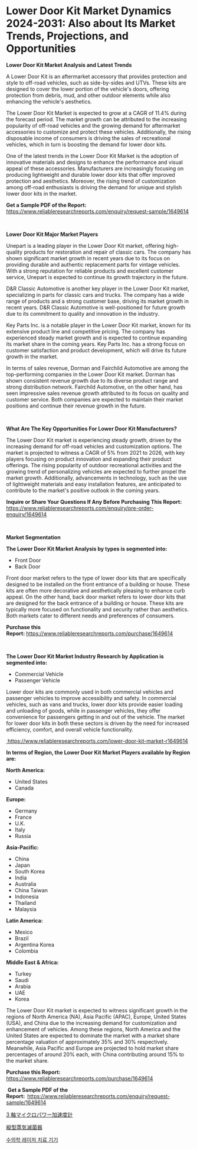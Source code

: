 <p><h1>Lower Door Kit Market Dynamics 2024-2031: Also about Its Market Trends, Projections, and Opportunities</h1></p><p><strong>Lower Door Kit Market Analysis and Latest Trends</strong></p>
<p><p>A Lower Door Kit is an aftermarket accessory that provides protection and style to off-road vehicles, such as side-by-sides and UTVs. These kits are designed to cover the lower portion of the vehicle's doors, offering protection from debris, mud, and other outdoor elements while also enhancing the vehicle's aesthetics.</p><p>The Lower Door Kit Market is expected to grow at a CAGR of 11.4% during the forecast period. The market growth can be attributed to the increasing popularity of off-road vehicles and the growing demand for aftermarket accessories to customize and protect these vehicles. Additionally, the rising disposable income of consumers is driving the sales of recreational vehicles, which in turn is boosting the demand for lower door kits.</p><p>One of the latest trends in the Lower Door Kit Market is the adoption of innovative materials and designs to enhance the performance and visual appeal of these accessories. Manufacturers are increasingly focusing on producing lightweight and durable lower door kits that offer improved protection and aesthetics. Moreover, the rising trend of customization among off-road enthusiasts is driving the demand for unique and stylish lower door kits in the market.</p></p>
<p><strong>Get a Sample PDF of the Report:&nbsp;</strong> <a href="https://www.reliableresearchreports.com/enquiry/request-sample/1649614">https://www.reliableresearchreports.com/enquiry/request-sample/1649614</a></p>
<p>&nbsp;</p>
<p><strong>Lower Door Kit Major Market Players</strong></p>
<p><p>Unepart is a leading player in the Lower Door Kit market, offering high-quality products for restoration and repair of classic cars. The company has shown significant market growth in recent years due to its focus on providing durable and authentic replacement parts for vintage vehicles. With a strong reputation for reliable products and excellent customer service, Unepart is expected to continue its growth trajectory in the future.</p><p>D&R Classic Automotive is another key player in the Lower Door Kit market, specializing in parts for classic cars and trucks. The company has a wide range of products and a strong customer base, driving its market growth in recent years. D&R Classic Automotive is well-positioned for future growth due to its commitment to quality and innovation in the industry.</p><p>Key Parts Inc. is a notable player in the Lower Door Kit market, known for its extensive product line and competitive pricing. The company has experienced steady market growth and is expected to continue expanding its market share in the coming years. Key Parts Inc. has a strong focus on customer satisfaction and product development, which will drive its future growth in the market.</p><p>In terms of sales revenue, Dorman and Fairchild Automotive are among the top-performing companies in the Lower Door Kit market. Dorman has shown consistent revenue growth due to its diverse product range and strong distribution network. Fairchild Automotive, on the other hand, has seen impressive sales revenue growth attributed to its focus on quality and customer service. Both companies are expected to maintain their market positions and continue their revenue growth in the future.</p></p>
<p>&nbsp;</p>
<p><strong>What Are The Key Opportunities For Lower Door Kit Manufacturers?</strong></p>
<p><p>The Lower Door Kit market is experiencing steady growth, driven by the increasing demand for off-road vehicles and customization options. The market is projected to witness a CAGR of 5% from 2021 to 2026, with key players focusing on product innovation and expanding their product offerings. The rising popularity of outdoor recreational activities and the growing trend of personalizing vehicles are expected to further propel the market growth. Additionally, advancements in technology, such as the use of lightweight materials and easy installation features, are anticipated to contribute to the market's positive outlook in the coming years.</p></p>
<p><strong>Inquire or Share Your Questions If Any Before Purchasing This Report:</strong> <a href="https://www.reliableresearchreports.com/enquiry/pre-order-enquiry/1649614">https://www.reliableresearchreports.com/enquiry/pre-order-enquiry/1649614</a></p>
<p>&nbsp;</p>
<p><strong>Market Segmentation</strong></p>
<p><strong>The Lower Door Kit Market Analysis by types is segmented into:</strong></p>
<p><ul><li>Front Door</li><li>Back Door</li></ul></p>
<p><p>Front door market refers to the type of lower door kits that are specifically designed to be installed on the front entrance of a building or house. These kits are often more decorative and aesthetically pleasing to enhance curb appeal. On the other hand, back door market refers to lower door kits that are designed for the back entrance of a building or house. These kits are typically more focused on functionality and security rather than aesthetics. Both markets cater to different needs and preferences of consumers.</p></p>
<p><strong>Purchase this Report:&nbsp;</strong><a href="https://www.reliableresearchreports.com/purchase/1649614">https://www.reliableresearchreports.com/purchase/1649614</a></p>
<p>&nbsp;</p>
<p><strong>The Lower Door Kit Market Industry Research by Application is segmented into:</strong></p>
<p><ul><li>Commercial Vehicle</li><li>Passenger Vehicle</li></ul></p>
<p><p>Lower door kits are commonly used in both commercial vehicles and passenger vehicles to improve accessibility and safety. In commercial vehicles, such as vans and trucks, lower door kits provide easier loading and unloading of goods, while in passenger vehicles, they offer convenience for passengers getting in and out of the vehicle. The market for lower door kits in both these sectors is driven by the need for increased efficiency, comfort, and overall vehicle functionality.</p></p>
<p><a href="https://www.reliableresearchreports.com/lower-door-kit-market-r1649614">&nbsp;https://www.reliableresearchreports.com/lower-door-kit-market-r1649614</a></p>
<p><strong>In terms of Region, the Lower Door Kit Market Players available by Region are:</strong></p>
<p>
    <p> <strong> North America: </strong>
        <ul>
            <li>United States</li>
            <li>Canada</li>
        </ul>
        </p> 
    <p> <strong> Europe: </strong>
        <ul>
            <li>Germany</li>
            <li>France</li>
            <li>U.K.</li>
            <li>Italy</li>
            <li>Russia</li>
        </ul>
        </p> 
    <p> <strong> Asia-Pacific: </strong>
        <ul>
            <li>China</li>
            <li>Japan</li>
            <li>South Korea</li>
            <li>India</li>
            <li>Australia</li>
            <li>China Taiwan</li>
            <li>Indonesia</li>
            <li>Thailand</li>
            <li>Malaysia</li>
        </ul>
        </p> 
    <p> <strong> Latin America: </strong>
        <ul>
            <li>Mexico</li>
            <li>Brazil</li>
            <li>Argentina Korea</li>
            <li>Colombia</li>
        </ul>
        </p> 
    <p> <strong> Middle East & Africa: </strong>
        <ul>
            <li>Turkey</li>
            <li>Saudi</li>
            <li>Arabia</li>
            <li>UAE</li>
            <li>Korea</li>
        </ul>
    </p>
    </p>
<p><p>The Lower Door Kit market is expected to witness significant growth in the regions of North America (NA), Asia Pacific (APAC), Europe, United States (USA), and China due to the increasing demand for customization and enhancement of vehicles. Among these regions, North America and the United States are expected to dominate the market with a market share percentage valuation of approximately 35% and 30% respectively. Meanwhile, Asia Pacific and Europe are projected to hold market share percentages of around 20% each, with China contributing around 15% to the market share.</p></p>
<p><strong>Purchase this Report: </strong><a href="https://www.reliableresearchreports.com/purchase/1649614">https://www.reliableresearchreports.com/purchase/1649614</a></p>
<p>&nbsp;<strong>Get a Sample PDF of the Report:&nbsp;&nbsp;</strong><a href="https://www.reliableresearchreports.com/enquiry/request-sample/1649614">https://www.reliableresearchreports.com/enquiry/request-sample/1649614</a></p>
<p><strong></strong></p>
<p><p><a href="https://github.com/LuzHills1972/Market-Research-Report-List-1/blob/main/8599029109296.md">3 軸マイクロパワー加速度計</a></p><p><a href="https://github.com/kegley4963/Market-Research-Report-List-1/blob/main/4632033109295.md">縦型蒸気滅菌器</a></p><p><a href="https://github.com/PercyHagernes9778/Market-Research-Report-List-2/blob/main/7051809104177.md">수의학 레이저 치료 기기</a></p></p>